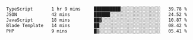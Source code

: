 <!--START_SECTION:waka-->

```txt
TypeScript       1 hr 9 mins     ██████████░░░░░░░░░░░░░░░   39.78 %
JSON             42 mins         ██████░░░░░░░░░░░░░░░░░░░   24.52 %
JavaScript       18 mins         ██▓░░░░░░░░░░░░░░░░░░░░░░   10.87 %
Blade Template   14 mins         ██░░░░░░░░░░░░░░░░░░░░░░░   08.42 %
PHP              9 mins          █▒░░░░░░░░░░░░░░░░░░░░░░░   05.41 %
```

<!--END_SECTION:waka-->